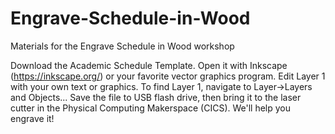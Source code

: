 # Engrave-Schedule-in-Wood
Materials for the Engrave Schedule in Wood workshop

Download the Academic Schedule Template.
Open it with Inkscape (https://inkscape.org/) or your favorite vector graphics program.
Edit Layer 1 with your own text or graphics. To find Layer 1, navigate to Layer->Layers and Objects...
Save the file to USB flash drive, then bring it to the laser cutter in the Physical Computing Makerspace (CICS).
We'll help you engrave it!
